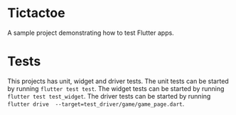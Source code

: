 # Tictactoe

A sample project demonstrating how to test Flutter apps.

# Tests

This projects has unit, widget and driver tests. 
The unit tests can be started by running `flutter test test`.
The widget tests can be started by running `flutter test test_widget`.
The driver tests can be started by running `flutter drive  --target=test_driver/game/game_page.dart`.
